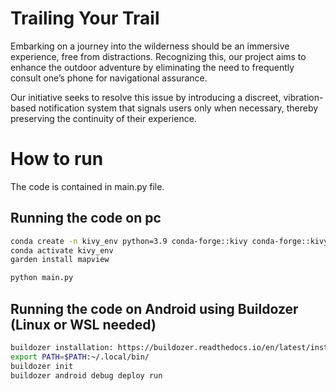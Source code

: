 # Trailing Your Trail
Embarking on a journey into the wilderness should be an immersive experience, free from distractions. Recognizing this, our project aims to enhance the outdoor adventure by eliminating the need to frequently consult one’s phone for navigational assurance.  

Our initiative seeks to resolve this issue by introducing a discreet, vibration-based notification system that signals users only when necessary, thereby preserving the continuity of their experience. 

# How to run
The code is contained in main.py file.
## Running the code on pc
```bash
conda create -n kivy_env python=3.9 conda-forge::kivy conda-forge::kivy-garden conda-forge::plyer conda-forge::gpxpy numpy conda-forge::geopy
conda activate kivy_env
garden install mapview

python main.py
```

## Running the code on Android using Buildozer (Linux or WSL needed)
```bash
buildozer installation: https://buildozer.readthedocs.io/en/latest/installation.html
export PATH=$PATH:~/.local/bin/
buildozer init
buildozer android debug deploy run
```
